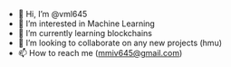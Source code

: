 - 👋 Hi, I’m @vml645
- 👀 I’m interested in Machine Learning 
- 🌱 I’m currently learning blockchains 
- 💞️ I’m looking to collaborate on any new projects (hmu)
- 📫 How to reach me (mmiv645@gmail.com)

<!---
vml645/vml645 is a ✨ special ✨ repository because its `README.md` (this file) appears on your GitHub profile.
You can click the Preview link to take a look at your changes.
--->
